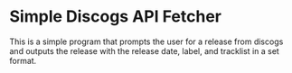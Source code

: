 # Simple Discogs API Fetcher
This is a simple program that prompts the user for a release from discogs and outputs the release with the release date, label, and tracklist in a set format.